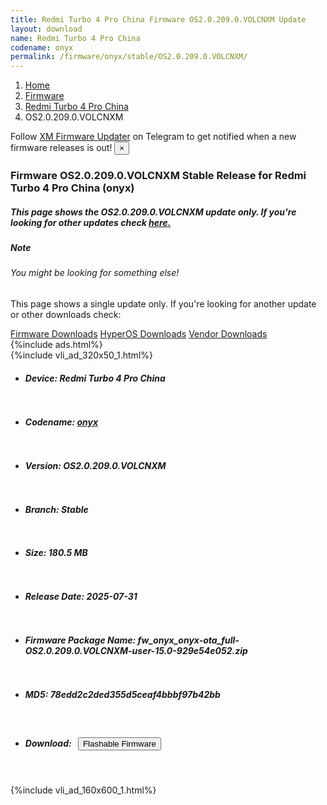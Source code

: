 ```yaml
---
title: Redmi Turbo 4 Pro China Firmware OS2.0.209.0.VOLCNXM Update
layout: download
name: Redmi Turbo 4 Pro China
codename: onyx
permalink: /firmware/onyx/stable/OS2.0.209.0.VOLCNXM/
---
```

<nav aria-label="breadcrumb">
    <ol class="breadcrumb">
        <li class="breadcrumb-item"><a href="/">Home</a></li>
        <li class="breadcrumb-item"><a href="/firmware/">Firmware</a></li>
        <li class="breadcrumb-item"><a href="/firmware/onyx/">Redmi Turbo 4 Pro China</a></li>
        <li class="breadcrumb-item active" aria-current="page">OS2.0.209.0.VOLCNXM</li>
    </ol>
</nav>
<div class="alert alert-primary alert-dismissible fade show" role="alert">
    Follow <a href="https://t.me/XiaomiFirmwareUpdater" class="alert-link">XM Firmware Updater</a> on Telegram to get
    notified when a new firmware releases is out!
    <button type="button" class="close" data-dismiss="alert" aria-label="Close">
        <span aria-hidden="true">&times;</span>
    </button>
</div>
<div class="col-12 mx-auto">
    <h3 class="title bg-light p-2 rounded">Firmware OS2.0.209.0.VOLCNXM Stable Release for Redmi Turbo 4 Pro China (onyx)</h3>
    <h5>This page shows the OS2.0.209.0.VOLCNXM update only. If you're looking for other updates check
        <a href="/firmware/onyx/">here.</a></h5>
    <div class="card">
        <div class="card-body">
            <h5 class="card-title">Note</h5>
            <h6 class="card-subtitle mb-2 text-muted">You might be looking for something else!</h6>
            <p class="card-text">This page shows a single update only.
                If you're looking for another update or other downloads check:</p>
            <a href="/firmware/" class="card-link">Firmware Downloads</a>
            <a href="/hyperos/" class="card-link">HyperOS Downloads</a>
            <a href="/vendor/" class="card-link">Vendor Downloads</a>
        </div>
    </div>
    {%include ads.html%}
    <div class="row justify-content-center">
        <div class="col-10" id="downloads">
                    <div class="card card-body">
            {%include vli_ad_320x50_1.html%}
            <ul class="list-unstyled">
                <li style="padding-bottom: 10px;">
                    <h5><b>Device: </b>Redmi Turbo 4 Pro China</h5>
                </li>
                <li style="padding-bottom: 10px;">
                    <h5><b>Codename: </b> <a href="/firmware/onyx/" target="_blank">onyx</a> </h5>
                </li>
                <li style="padding-bottom: 10px;">
                    <h5><b>Version: </b>OS2.0.209.0.VOLCNXM</h5>
                </li>
                <li style="padding-bottom: 10px;">
                    <h5><b>Branch: </b>Stable</h5>
                </li>
                <li style="padding-bottom: 10px;">
                    <h5><b>Size: </b>180.5 MB</h5>
                </li>
                <li style="padding-bottom: 10px;">
                    <h5><b>Release Date: </b>2025-07-31</h5>
                </li>
                <li style="padding-bottom: 10px;">
                    <h5><b>Firmware Package Name: </b><span id="filename" class="text-dark">fw_onyx_onyx-ota_full-OS2.0.209.0.VOLCNXM-user-15.0-929e54e052.zip</span></h5>
                </li>
                <li style="padding-bottom: 10px;">
                    <h5><b>MD5: </b><span id="md5" class="text-muted">78edd2c2ded355d5ceaf4bbbf97b42bb</span></h5>
                </li>
                <li style="padding-bottom: 10px;">
                    <h5><b>Download: </b><button type="button" id="download" class="btn btn-primary"
                    style="margin: 7px;" onclick="redirect('fw_onyx_onyx-ota_full-OS2.0.209.0.VOLCNXM-user-15.0-929e54e052.zip'); return false;"><i class="fa fa-download"></i> Flashable Firmware</button></h5>
                </li>
            </ul>
        </div>
        </div>
        {%include vli_ad_160x600_1.html%}
    </div>
</div>
